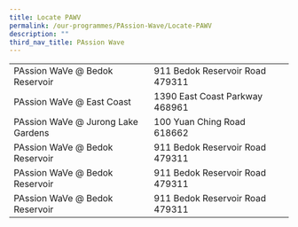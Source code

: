 ```yaml
---
title: Locate PAWV
permalink: /our-programmes/PAssion-Wave/Locate-PAWV
description: ""
third_nav_title: PAssion Wave
---
```

|| |  |
| -------- | -------- | -------- |
| PAssion WaVe @ Bedok Reservoir     | 911 Bedok Reservoir Road 479311     |      
| PAssion WaVe @ East Coast    | 1390 East Coast Parkway 468961     |      
| PAssion WaVe @ Jurong Lake Gardens     | 100 Yuan Ching Road 618662    |      
| PAssion WaVe @ Bedok Reservoir     | 911 Bedok Reservoir Road 479311     |      
| PAssion WaVe @ Bedok Reservoir     | 911 Bedok Reservoir Road 479311     |      
| PAssion WaVe @ Bedok Reservoir     | 911 Bedok Reservoir Road 479311     |